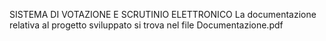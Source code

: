SISTEMA DI VOTAZIONE E SCRUTINIO ELETTRONICO
La documentazione relativa al progetto sviluppato si trova nel file Documentazione.pdf
